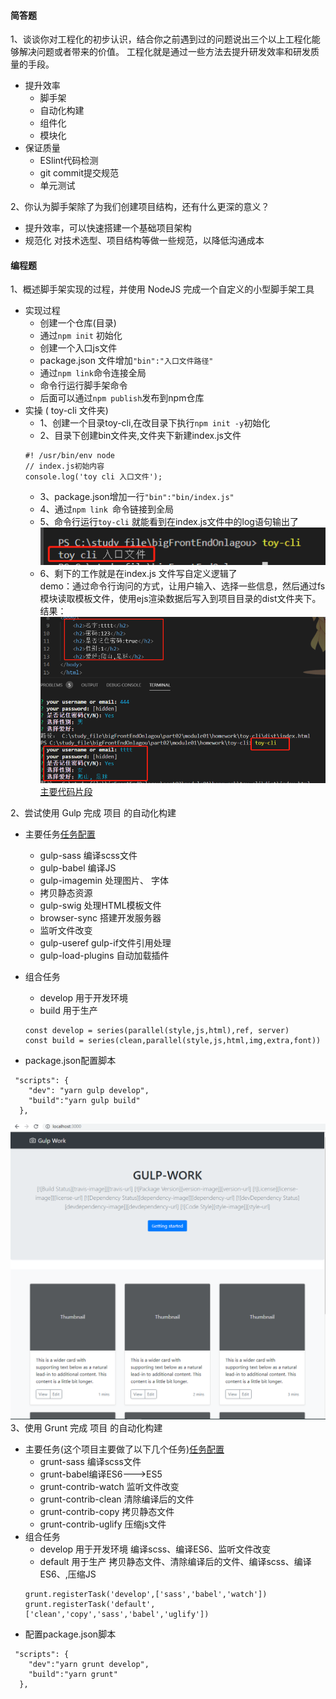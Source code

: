 #### 简答题
1、谈谈你对工程化的初步认识，结合你之前遇到过的问题说出三个以上工程化能够解决问题或者带来的价值。
工程化就是通过一些方法去提升研发效率和研发质量的手段。  
+ 提升效率
    - 脚手架
    - 自动化构建
    - 组件化
    - 模块化
+ 保证质量
    - ESlint代码检测
    - git commit提交规范
    - 单元测试

2、你认为脚手架除了为我们创建项目结构，还有什么更深的意义？
* 提升效率，可以快速搭建一个基础项目架构
* 规范化 对技术选型、项目结构等做一些规范，以降低沟通成本

#### 编程题
1、概述脚手架实现的过程，并使用 NodeJS 完成一个自定义的小型脚手架工具
+ 实现过程
    - 创建一个仓库(目录)
    - 通过`npm init` 初始化
    - 创建一个入口js文件
    - package.json 文件增加`"bin":"入口文件路径"`
    - 通过`npm link`命令连接全局
    - 命令行运行脚手架命令
    - 后面可以通过`npm publish`发布到npm仓库
+ 实操 ( toy-cli 文件夹)
    - 1、创建一个目录toy-cli,在改目录下执行`npm init -y`初始化
    - 2、目录下创建bin文件夹,文件夹下新建index.js文件
    ```
    #! /usr/bin/env node 
    // index.js初始内容
    console.log('toy cli 入口文件');
    ```
    - 3、package.json增加一行`"bin":"bin/index.js"`
    - 4、通过`npm link `命令链接到全局
    - 5、命令行运行`toy-cli` 就能看到在index.js文件中的log语句输出了
    ![toy-cli](./img/1.png)
    - 6、剩下的工作就是在index.js 文件写自定义逻辑了  
    demo：通过命令行询问的方式，让用户输入、选择一些信息，然后通过fs模块读取模板文件，使用ejs渲染数据后写入到项目目录的dist文件夹下。
    结果：   
    ![result](./img/2.png)
    [主要代码片段](./toy-cli/bin/index.js)   
   


2、尝试使用 Gulp 完成 项目 的自动化构建
+ 主要任务[任务配置](./gulp-work/gulpfile.js)
    - gulp-sass 编译scss文件
    - gulp-babel  编译JS
    - gulp-imagemin 处理图片、 字体
    - 拷贝静态资源
    - gulp-swig 处理HTML模板文件
    - browser-sync 搭建开发服务器
    - 监听文件改变
    - gulp-useref gulp-if文件引用处理
    - gulp-load-plugins 自动加载插件
+ 组合任务
    - develop 用于开发环境
    - build 用于生产
    
    ```
    const develop = series(parallel(style,js,html),ref, server)
    const build = series(clean,parallel(style,js,html,img,extra,font))
    ```
+ package.json配置脚本
```
 "scripts": {
    "dev": "yarn gulp develop",
    "build":"yarn gulp build"
  },
```
![本地运行时截图](./img/3.png)
3、使用 Grunt 完成 项目 的自动化构建
+ 主要任务(这个项目主要做了以下几个任务)[任务配置](./grunt-work/gruntfile.js)
    -  grunt-sass 编译scss文件
    -  grunt-babel编译ES6--->ES5
    -  grunt-contrib-watch 监听文件改变
    -  grunt-contrib-clean 清除编译后的文件
    -  grunt-contrib-copy 拷贝静态文件
    -  grunt-contrib-uglify 压缩js文件
+ 组合任务
    - develop 用于开发环境 编译scss、编译ES6、监听文件改变
    - default 用于生产  拷贝静态文件、清除编译后的文件、编译scss、编译ES6、,压缩JS
    ```
    grunt.registerTask('develop',['sass','babel','watch'])
    grunt.registerTask('default',['clean','copy','sass','babel','uglify'])
    ```
+ 配置package.json脚本

```
 "scripts": {
    "dev":"yarn grunt develop",
    "build":"yarn grunt"
  },
```



